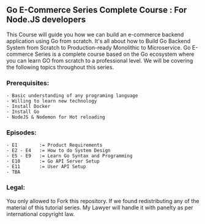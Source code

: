 ## Go E-Commerce Series Complete Course : For Node.JS developers

This Course will guide you how we can build an e-commerce backend application using Go from scratch.
It's all about how to Build Go Backend System from Scratch to Production-ready Monolithic to Microservice. Go E-commerce Series is a complete course based on the Go ecosystem where you can learn GO from scratch to a professional level. We will be covering the following topics throughout this series.


### Prerequisites:
    - Basic understanding of any programing language
    - Willing to learn new technology
    - Install Docker
    - Install Go
    - NodeJS & Nodemon for Hot reloading

### Episodes:
    - E1        := Product Requirements
    - E2 - E4   := How to do System Design
    - E5 - E9   := Learn Go Syntax and Programming
    - E10       := Go API Server Setup
    - E11       := User API Setup
    - TBA


### Legal:
You only allowed to Fork this repository. If we found redistributing any of the material of this tutorial series. My Lawyer will handle it with panelty as per international copyright law.
